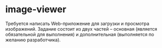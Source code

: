 # image-viewer
Требуется написать Web-приложение для загрузки и просмотра изображений. Задание состоит из двух частей – основная (является обязательной для выполнения) и дополнительная (выполняется по желанию разработчика).
